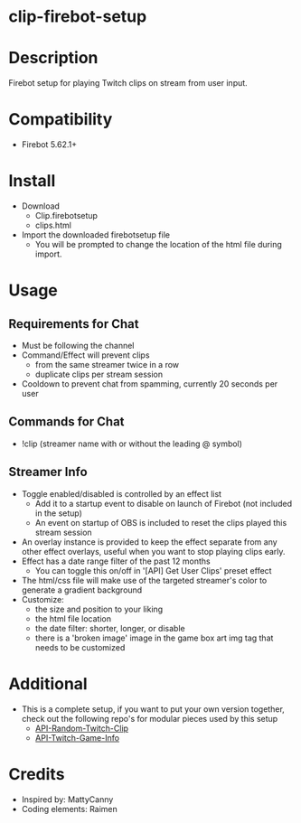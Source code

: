 # clip-firebot-setup

# Description
Firebot setup for playing Twitch clips on stream from user input.

# Compatibility
- Firebot 5.62.1+

# Install
+ Download
  + Clip.firebotsetup
  + clips.html
+ Import the downloaded firebotsetup file
  + You will be prompted to change the location of the html file during import.

# Usage

## Requirements for Chat
+ Must be following the channel
+ Command/Effect will prevent clips 
  + from the same streamer twice in a row
  + duplicate clips per stream session
+ Cooldown to prevent chat from spamming, currently 20 seconds per user

## Commands for Chat
+ !clip (streamer name with or without the leading @ symbol)

## Streamer Info
+ Toggle enabled/disabled is controlled by an effect list
  + Add it to a startup event to disable on launch of Firebot (not included in the setup)
  + An event on startup of OBS is included to reset the clips played this stream session
+ An overlay instance is provided to keep the effect separate from any other effect overlays, useful when you want to stop playing clips early.
+ Effect has a date range filter of the past 12 months
  + You can toggle this on/off in '[API] Get User Clips' preset effect
+ The html/css file will make use of the targeted streamer's color to generate a gradient background
+ Customize:
  + the size and position to your liking
  + the html file location
  + the date filter: shorter, longer, or disable
  + there is a 'broken image' image in the game box art img tag that needs to be customized

# Additional
+ This is a complete setup, if you want to put your own version together, check out the following repo's for modular pieces used by this setup
  + [API-Random-Twitch-Clip](https://github.com/arblane/API-Random-Twitch-Clip)
  + [API-Twitch-Game-Info](https://github.com/arblane/API-Twitch-Game-Info)

# Credits
+ Inspired by: MattyCanny
+ Coding elements: Raimen
